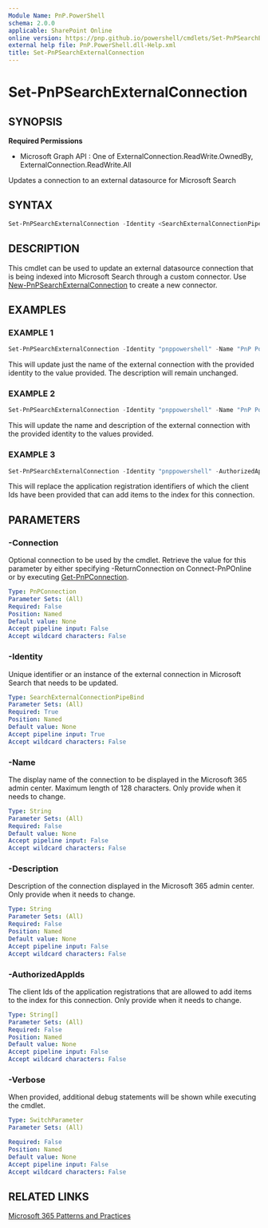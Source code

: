 ```yaml
---
Module Name: PnP.PowerShell
schema: 2.0.0
applicable: SharePoint Online
online version: https://pnp.github.io/powershell/cmdlets/Set-PnPSearchExternalConnection.html
external help file: PnP.PowerShell.dll-Help.xml
title: Set-PnPSearchExternalConnection
---
```

  
# Set-PnPSearchExternalConnection

## SYNOPSIS

**Required Permissions**

  * Microsoft Graph API : One of ExternalConnection.ReadWrite.OwnedBy, 	ExternalConnection.ReadWrite.All

Updates a connection to an external datasource for Microsoft Search

## SYNTAX

```powershell
Set-PnPSearchExternalConnection -Identity <SearchExternalConnectionPipeBind> [-Name <String>] [-Description <String>] [-AuthorizedAppIds <String[]>] [-Verbose] [-Connection <PnPConnection>] 
```

## DESCRIPTION

This cmdlet can be used to update an external datasource connection that is being indexed into Microsoft Search through a custom connector. Use [New-PnPSearchExternalConnection](New-PnPSearchExternalConnection.md) to create a new connector.

## EXAMPLES

### EXAMPLE 1
```powershell
Set-PnPSearchExternalConnection -Identity "pnppowershell" -Name "PnP PowerShell Rocks"
```

This will update just the name of the external connection with the provided identity to the value provided. The description will remain unchanged.

### EXAMPLE 2
```powershell
Set-PnPSearchExternalConnection -Identity "pnppowershell" -Name "PnP PowerShell Rocks" -Description "External content ingested using PnP PowerShell which rocks"
```

This will update the name and description of the external connection with the provided identity to the values provided.

### EXAMPLE 3
```powershell
Set-PnPSearchExternalConnection -Identity "pnppowershell" -AuthorizedAppIds "00000000-0000-0000-0000-000000000000","11111111-1111-1111-1111-111111111111"
```

This will replace the application registration identifiers of which the client Ids have been provided that can add items to the index for this connection.

## PARAMETERS

### -Connection
Optional connection to be used by the cmdlet. Retrieve the value for this parameter by either specifying -ReturnConnection on Connect-PnPOnline or by executing [Get-PnPConnection](Get-PnPConnection.md).

```yaml
Type: PnPConnection
Parameter Sets: (All)
Required: False
Position: Named
Default value: None
Accept pipeline input: False
Accept wildcard characters: False
```

### -Identity
Unique identifier or an instance of the external connection in Microsoft Search that needs to be updated.

```yaml
Type: SearchExternalConnectionPipeBind
Parameter Sets: (All)
Required: True
Position: Named
Default value: None
Accept pipeline input: True
Accept wildcard characters: False
```

### -Name
The display name of the connection to be displayed in the Microsoft 365 admin center. Maximum length of 128 characters. Only provide when it needs to change.

```yaml
Type: String
Parameter Sets: (All)
Required: False
Default value: None
Accept pipeline input: False
Accept wildcard characters: False
```

### -Description
Description of the connection displayed in the Microsoft 365 admin center. Only provide when it needs to change.

```yaml
Type: String
Parameter Sets: (All)
Required: False
Position: Named
Default value: None
Accept pipeline input: False
Accept wildcard characters: False
```

### -AuthorizedAppIds
The client Ids of the application registrations that are allowed to add items to the index for this connection. Only provide when it needs to change.

```yaml
Type: String[]
Parameter Sets: (All)
Required: False
Position: Named
Default value: None
Accept pipeline input: False
Accept wildcard characters: False
```

### -Verbose
When provided, additional debug statements will be shown while executing the cmdlet.

```yaml
Type: SwitchParameter
Parameter Sets: (All)

Required: False
Position: Named
Default value: None
Accept pipeline input: False
Accept wildcard characters: False
```

## RELATED LINKS

[Microsoft 365 Patterns and Practices](https://aka.ms/m365pnp)